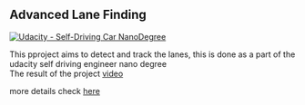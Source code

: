 ## Advanced Lane Finding
[![Udacity - Self-Driving Car NanoDegree](https://s3.amazonaws.com/udacity-sdc/github/shield-carnd.svg)](http://www.udacity.com/drive)

This pproject aims to detect and track the lanes, this is done as a part of the udacity self driving engineer nano degree    
The result of the project [video](https://www.youtube.com/watch?v=QqeRckiXBss)


more details check [here](https://github.com/sumanth-nirmal/AdvancedLaneDetectionTracking/blob/master/writeup_report.md)
